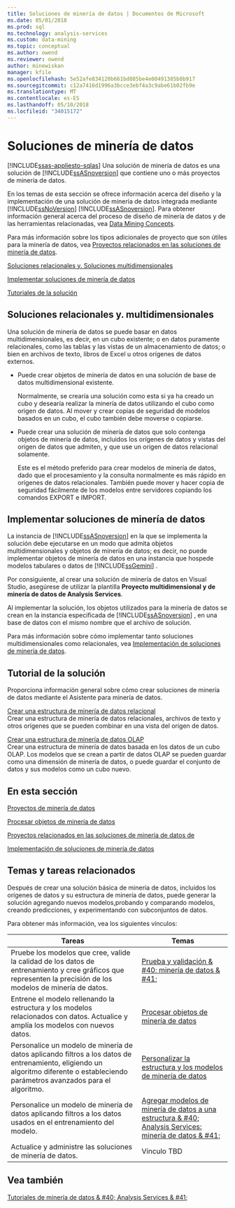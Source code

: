 ```yaml
---
title: Soluciones de minería de datos | Documentos de Microsoft
ms.date: 05/01/2018
ms.prod: sql
ms.technology: analysis-services
ms.custom: data-mining
ms.topic: conceptual
ms.author: owend
ms.reviewer: owend
author: minewiskan
manager: kfile
ms.openlocfilehash: 5e52afe834120b661bd885be4e00491385b8b917
ms.sourcegitcommit: c12a7416d1996a3bcce3ebf4a3c9abe61b02fb9e
ms.translationtype: MT
ms.contentlocale: es-ES
ms.lasthandoff: 05/10/2018
ms.locfileid: "34015172"
---
```

# <a name="data-mining-solutions"></a>Soluciones de minería de datos
[!INCLUDE[ssas-appliesto-sqlas](../../includes/ssas-appliesto-sqlas.md)]
  Una solución de minería de datos es una solución de [!INCLUDE[ssASnoversion](../../includes/ssasnoversion-md.md)] que contiene uno o más proyectos de minería de datos.  
  
 En los temas de esta sección se ofrece información acerca del diseño y la implementación de una solución de minería de datos integrada mediante [!INCLUDE[ssNoVersion](../../includes/ssnoversion-md.md)] [!INCLUDE[ssASnoversion](../../includes/ssasnoversion-md.md)]. Para obtener información general acerca del proceso de diseño de minería de datos y de las herramientas relacionadas, vea [Data Mining Concepts](../../analysis-services/data-mining/data-mining-concepts.md).  
  
 Para más información sobre los tipos adicionales de proyecto que son útiles para la minería de datos, vea [Proyectos relacionados en las soluciones de minería de datos](../../analysis-services/data-mining/related-projects-for-data-mining-solutions.md).  
  
 [Soluciones relacionales y. Soluciones multidimensionales](#bkmk_RelMD)  
  
 [Implementar soluciones de minería de datos](#bkmk_Deploy)  
  
 [Tutoriales de la solución](#bkmk_Walkthru)  
  
##  <a name="bkmk_RelMD"></a>Soluciones relacionales y. multidimensionales  
 Una solución de minería de datos se puede basar en datos multidimensionales, es decir, en un cubo existente; o en datos puramente relacionales, como las tablas y las vistas de un almacenamiento de datos; o bien en archivos de texto, libros de Excel u otros orígenes de datos externos.  
  
-   Puede crear objetos de minería de datos en una solución de base de datos multidimensional existente.  
  
     Normalmente, se crearía una solución como esta si ya ha creado un cubo y desearía realizar la minería de datos utilizando el cubo como origen de datos. Al mover y crear copias de seguridad de modelos basados en un cubo, el cubo también debe moverse o copiarse.  
  
-   Puede crear una solución de minería de datos que solo contenga objetos de minería de datos, incluidos los orígenes de datos y vistas del origen de datos que admiten, y que use un origen de datos relacional solamente.  
  
     Este es el método preferido para crear modelos de minería de datos, dado que el procesamiento y la consulta normalmente es más rápido en orígenes de datos relacionales. También puede mover y hacer copia de seguridad fácilmente de los modelos entre servidores copiando los comandos EXPORT e IMPORT.  
  
##  <a name="bkmk_Deploy"></a> Implementar soluciones de minería de datos  
 La instancia de [!INCLUDE[ssASnoversion](../../includes/ssasnoversion-md.md)] en la que se implementa la solución debe ejecutarse en un modo que admita objetos multidimensionales y objetos de minería de datos; es decir, no puede implementar objetos de minería de datos en una instancia que hospede modelos tabulares o datos de [!INCLUDE[ssGemini](../../includes/ssgemini-md.md)] .  
  
 Por consiguiente, al crear una solución de minería de datos en Visual Studio, asegúrese de utilizar la plantilla **Proyecto multidimensional y de minería de datos de Analysis Services**.  
  
 Al implementar la solución, los objetos utilizados para la minería de datos se crean en la instancia especificada de [!INCLUDE[ssASnoversion](../../includes/ssasnoversion-md.md)] , en una base de datos con el mismo nombre que el archivo de solución.  
  
 Para más información sobre cómo implementar tanto soluciones multidimensionales como relacionales, vea [Implementación de soluciones de minería de datos](../../analysis-services/data-mining/deployment-of-data-mining-solutions.md).  
  
##  <a name="bkmk_Walkthru"></a> Tutorial de la solución  
 Proporciona información general sobre cómo crear soluciones de minería de datos mediante el Asistente para minería de datos.  
  
 [Crear una estructura de minería de datos relacional](../../analysis-services/data-mining/create-a-relational-mining-structure.md)  
 Crear una estructura de minería de datos relacionales, archivos de texto y otros orígenes que se pueden combinar en una vista del origen de datos.  
  
 [Crear una estructura de minería de datos OLAP](../../analysis-services/data-mining/create-an-olap-mining-structure.md)  
 Crear una estructura de minería de datos basada en los datos de un cubo OLAP. Los modelos que se crean a partir de datos OLAP se pueden guardar como una dimensión de minería de datos, o puede guardar el conjunto de datos y sus modelos como un cubo nuevo.  
  
## <a name="in-this-section"></a>En esta sección  
 [Proyectos de minería de datos](../../analysis-services/data-mining/data-mining-projects.md)  
  
 [Procesar objetos de minería de datos](../../analysis-services/data-mining/processing-data-mining-objects.md)  
  
 [Proyectos relacionados en las soluciones de minería de datos de](../../analysis-services/data-mining/related-projects-for-data-mining-solutions.md)  
  
 [Implementación de soluciones de minería de datos](../../analysis-services/data-mining/deployment-of-data-mining-solutions.md)  
  
## <a name="related-tasks-and-topics"></a>Temas y tareas relacionados  
 Después de crear una solución básica de minería de datos, incluidos los orígenes de datos y su estructura de minería de datos, puede generar la solución agregando nuevos modelos,probando y comparando modelos, creando predicciones, y experimentando con subconjuntos de datos.  
  
 Para obtener más información, vea los siguientes vínculos:  
  
|Tareas|Temas|  
|-----------|------------|  
|Pruebe los modelos que cree, valide la calidad de los datos de entrenamiento y cree gráficos que representen la precisión de los modelos de minería de datos.|[Prueba y validación & #40; minería de datos & #41;](../../analysis-services/data-mining/testing-and-validation-data-mining.md)|  
|Entrene el modelo rellenando la estructura y los modelos relacionados con datos. Actualice y amplía los modelos con nuevos datos.|[Procesar objetos de minería de datos](../../analysis-services/data-mining/processing-data-mining-objects.md)|  
|Personalice un modelo de minería de datos aplicando filtros a los datos de entrenamiento, eligiendo un algoritmo diferente o estableciendo parámetros avanzados para el algoritmo.|[Personalizar la estructura y los modelos de minería de datos](../../analysis-services/data-mining/customize-mining-models-and-structure.md)|  
|Personalice un modelo de minería de datos aplicando filtros a los datos usados en el entrenamiento del modelo.|[Agregar modelos de minería de datos a una estructura & #40; Analysis Services: minería de datos & #41;](../../analysis-services/data-mining/add-mining-models-to-a-structure-analysis-services-data-mining.md)|  
|Actualice y administre las soluciones de minería de datos.|Vínculo TBD|  
  
## <a name="see-also"></a>Vea también  
 [Tutoriales de minería de datos & #40; Analysis Services & #41;](../../analysis-services/data-mining-tutorials-analysis-services.md)  
  
  
